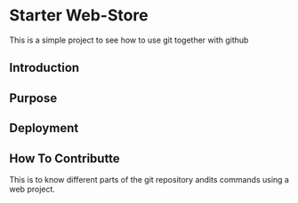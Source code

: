 # Starter Web-Store
 This is a simple project to see how to use git together with github
## Introduction

## Purpose

## Deployment

## How To Contributte 

This is to know different parts of the git repository andits commands using a web project. 




